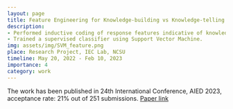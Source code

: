 ```yaml
---
layout: page
title: Feature Engineering for Knowledge-building vs Knowledge-telling Responses
description: 
- Performed inductive coding of response features indicative of knowledge-building vs knowledge-telling.  
- Trained a supervised classifier using Support Vector Machine.
img: assets/img/SVM_feature.png
place: Research Project, IEC Lab, NCSU
timeline: May 20, 2022 - Feb 10, 2023
importance: 4
category: work
---
```


The work has been published in 24th International Conference, AIED 2023, acceptance rate: 21% out of 251 submissions. <a href='https://scholar.google.com/citations?view_op=view_citation&hl=en&user=m9Yw7BoAAAAJ&citation_for_view=m9Yw7BoAAAAJ:qjMakFHDy7sC'> Paper link</a>
